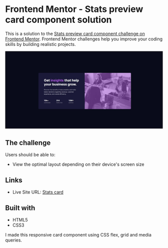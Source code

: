 # Frontend Mentor - Stats preview card component solution

This is a solution to the [Stats preview card component challenge on Frontend Mentor](https://www.frontendmentor.io/challenges/stats-preview-card-component-8JqbgoU62). Frontend Mentor challenges help you improve your coding skills by building realistic projects.

![Completed challenge](img/final.jpg)

## The challenge

Users should be able to:

- View the optimal layout depending on their device's screen size

## Links

- Live Site URL: [Stats card]()

## Built with

- HTML5
- CSS3

I made this responsive card component using CSS flex, grid and media queries.
